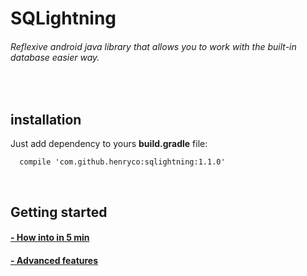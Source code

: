 # SQLightning
###### Reflexive android java library that allows you to work with the built-in database easier way.

<br>
<h2> installation </h2>
Just add dependency to yours <b>build.gradle</b> file:

```Gradle
  compile 'com.github.henryco:sqlightning:1.1.0'
```
<br><h2> Getting started </h2>
<h4> <a href="https://github.com/henryco/SQLightning/wiki/How-into-in-5-min"> - How into in 5 min </a></h4>
<h4> <a href="https://github.com/henryco/SQLightning/wiki/Advanced-features"> - Advanced features </a></h4>
